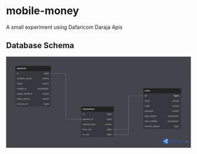 # mobile-money
A small experiment using  Dafaricom Daraja Apis


## Database Schema
![Alt text](images/Mpesa-Payment-Gateway.png?raw=true "Database Schema")
